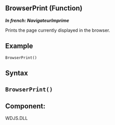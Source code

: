 
## BrowserPrint (Function)

***In french: NavigateurImprime***



<a name="XUse"></a>
<a name="Use"></a>
<a name="description"></a>
Prints the page currently displayed in the browser. 
<a name="Example1"></a>
<a name="sample_code"></a>

## Example


```wl
BrowserPrint()
```

<a name="XSYNTAX"></a>

## Syntax
<a name="SYNTAX1"></a>

`BrowserPrint()`
---







<a name="XComponent"></a>

## Component:
WDJS.DLL
